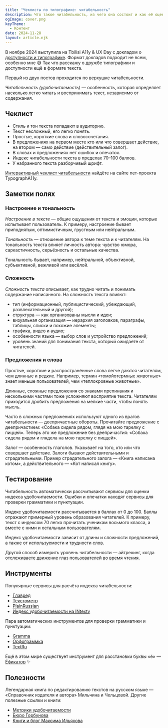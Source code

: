 ```yaml
---
title: "Чеклисты по типографике: читабельность"
description: Что такое читабельность, из чего она состоит и как её оценивать.
ogImage: cover.png
keyTheme:
  - Контент
date: 2024-11-28
layout: article.njk
---
```


В ноябре 2024 выступила на Tbilisi A11y & UX Day с докладом о [доступности и типографике](https://tatianafokina.github.io/talks/a11y-and-typography/). Формат докладов подходит не всем, особенно мне 😅 Так что расскажу о дружбе типографики и доступности ещё в формате текста.

Первый из двух постов проходится по верхушке читабельности.

_Читабельность (удобочитаемость)_ — особенность, которая определяет насколько легко читать и воспринимать текст, независимо от содержания.

## Чеклист

- Стиль и тон текста попадают в аудиторию.
- Текст несложный, его легко понять.
- Простые, короткие слова и словосочетания.
- В предложениях на первом месте кто или что совершает действие, на втором — само действие (действительный залог).
- В словах и предложениях нет ошибок и опечаток.
- Индекс читабельности текста в пределах 70–100 баллов.
- У набранного текста разборчивый шрифт.

[Интерактивный чеклист читабельности](https://tatianafokina.github.io/typographa11y/ru/readability.html) найдёте на сайте пет-проекта TypographA11y.

## Заметки полях

### Настроение и тональность

_Настроение в тексте_ — общие ощущения от текста и эмоции, которые испытывает пользователь. К примеру, настроение бывает приподнятым, оптимистичным, грустным или нейтральным.

_Тональность_ — отношение автора к теме текста и к читателям. На тональность текста влияет личность автора: чувство юмора, саркастичность, серьёзность и остальные качества.

Тональность бывает, например, нейтральной, объективной, субъективной, вежливой или весёлой.

### Сложность

_Сложность текста_ описывает, как трудно читать и понимать содержание написанного. На сложность текста влияют:

- тип (информационный, публицистический, убеждающий, развлекательный и другой);
- структура — как организованы мысли и идеи;
- визуальная организация — иерархия заголовков, параграфы, таблицы, списки и похожие элементы;
- графика, видео и аудио;
- особенности языка — выбор слов и устройство предложений;
- уровень знаний для понимания текста, который ожидаете от читателей.

### Предложения и слова

Простые, короткие и распространённые слова легче даются читателям, чем длинные и редкие. Например, термин «гомойотермные животные» знает меньше пользователей, чем «теплокровные животные».

Длинные, сложные предложения со знаками препинания и несколькими частями тоже усложняют восприятие текста. Читателям приходится дробить предложения на мелкие части, чтобы понять мысль.

Часто в сложных предложениях используют одного из врагов читабельности — деепричастные обороты. Прочитайте предложение с деепричастием: «Собака сидела рядом, глядя на мою тарелку с пиццей». Теперь это же предложение без деепричастия: «Собака сидела рядом и глядела на мою тарелку с пиццей».

Залог — особенность глаголов. Указывает на того, кто или что совершает действие. Залоги бывают действительными и страдательными. Пример страдательного залога — «Книга написана котом», а действительного — «Кот написал книгу».

## Тестирование

Читабельность автоматически рассчитывают сервисы для оценки индекса удобочитаемости. Ошибки и опечатки находят сервисы для проверки грамматики и пунктуации.

Индекс удобочитаемости рассчитывается в баллах от 0 до 100. Баллы отражают примерный уровень образования читателей. К примеру, текст с индексом 70 легко прочитать ученикам восьмого класса, а вместе с ними и остальным пользователям.

Индекс удобочитаемости зависит от длины и сложности предложений, а также от используемости и трудности слов.

Другой способ измерить уровень читабельности — айтрекинг, когда отслеживаете движение глаз пользователей во время чтения.

## Инструменты

Популярные сервисы для расчёта индекса читабельности:

- [Главред](https://glvrd.ru)
- [Текстометр](https://textometr.ru)
- [PlainRussian](https://www.plainrussian.ru)
- [Индекс удобочитаемости на INtexty](https://intexty.com/chitabelnost-teksta/)

Пара автоматических инструментов для проверки грамматики и пунктуации:

- [Gramma](https://caderek.github.io/gramma/)
- [Орфограммка](https://orfogrammka.ru/)
- [TextRu](https://text.ru/spelling/)

Ещё в этом мире существует инcтрумент для расстановки буквы «ё» — [Ёфикатор](https://textometr.ru/yoficator/) ✨

## Полезности

Легендарная книга по редактированию текстов на русском языке — «Справочник издателя и автора» Мильчина и Чельцовой. Другие полезные ссылки и книги:

- [Метрики удобочитаемости](https://docs.documenterra.ru/articles/#!manual/metriki-udobochitayemosti/)
- [Бюро Горбунова](https://bureau.ru)
- [Книги и блог Максима Ильяхова](https://maximilyahov.ru)
